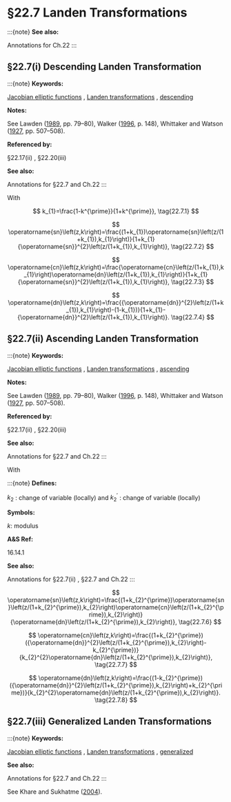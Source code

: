 # §22.7 Landen Transformations

:::{note}
**See also:**

Annotations for Ch.22
:::


## §22.7(i) Descending Landen Transformation

:::{note}
**Keywords:**

[Jacobian elliptic functions](http://dlmf.nist.gov/search/search?q=Jacobian%20elliptic%20functions) , [Landen transformations](http://dlmf.nist.gov/search/search?q=Landen%20transformations) , [descending](http://dlmf.nist.gov/search/search?q=descending)

**Notes:**

See Lawden ([1989](./bib/L.html#bib1385 "Elliptic Functions and Applications"), pp. 79–80), Walker ([1996](./bib/W.html#bib2359 "Elliptic Functions. A Constructive Approach"), p. 148), Whittaker and Watson ([1927](./bib/W.html#bib2404 "A Course of Modern Analysis"), pp. 507–508).

**Referenced by:**

§22.17(ii) , §22.20(iii)

**See also:**

Annotations for §22.7 and Ch.22
:::

With


<a id="E1"></a>
$$
k_{1}=\frac{1-k^{\prime}}{1+k^{\prime}}, \tag{22.7.1}
$$


<a id="E2"></a>
$$
\operatorname{sn}\left(z,k\right)=\frac{(1+k_{1})\operatorname{sn}\left(z/(1+k_{1}),k_{1}\right)}{1+k_{1}{\operatorname{sn}}^{2}\left(z/(1+k_{1}),k_{1}\right)}, \tag{22.7.2}
$$


<a id="E3"></a>
$$
\operatorname{cn}\left(z,k\right)=\frac{\operatorname{cn}\left(z/(1+k_{1}),k_{1}\right)\operatorname{dn}\left(z/(1+k_{1}),k_{1}\right)}{1+k_{1}{\operatorname{sn}}^{2}\left(z/(1+k_{1}),k_{1}\right)}, \tag{22.7.3}
$$


<a id="E4"></a>
$$
\operatorname{dn}\left(z,k\right)=\frac{{\operatorname{dn}}^{2}\left(z/(1+k_{1}),k_{1}\right)-(1-k_{1})}{1+k_{1}-{\operatorname{dn}}^{2}\left(z/(1+k_{1}),k_{1}\right)}. \tag{22.7.4}
$$


## §22.7(ii) Ascending Landen Transformation

:::{note}
**Keywords:**

[Jacobian elliptic functions](http://dlmf.nist.gov/search/search?q=Jacobian%20elliptic%20functions) , [Landen transformations](http://dlmf.nist.gov/search/search?q=Landen%20transformations) , [ascending](http://dlmf.nist.gov/search/search?q=ascending)

**Notes:**

See Lawden ([1989](./bib/L.html#bib1385 "Elliptic Functions and Applications"), pp. 79–80), Walker ([1996](./bib/W.html#bib2359 "Elliptic Functions. A Constructive Approach"), p. 148), Whittaker and Watson ([1927](./bib/W.html#bib2404 "A Course of Modern Analysis"), pp. 507–508).

**Referenced by:**

§22.17(ii) , §22.20(iii)

**See also:**

Annotations for §22.7 and Ch.22
:::

With

:::{note}
**Defines:**

$k_{2}$ : change of variable (locally) and $k_{2}^{\prime}$ : change of variable (locally)

**Symbols:**

$k$: modulus

**A&S Ref:**

16.14.1

**See also:**

Annotations for §22.7(ii) , §22.7 and Ch.22
:::


<a id="E6"></a>
$$
\operatorname{sn}\left(z,k\right)=\frac{(1+k_{2}^{\prime})\operatorname{sn}\left(z/(1+k_{2}^{\prime}),k_{2}\right)\operatorname{cn}\left(z/(1+k_{2}^{\prime}),k_{2}\right)}{\operatorname{dn}\left(z/(1+k_{2}^{\prime}),k_{2}\right)}, \tag{22.7.6}
$$


<a id="E7"></a>
$$
\operatorname{cn}\left(z,k\right)=\frac{(1+k_{2}^{\prime})({\operatorname{dn}}^{2}\left(z/(1+k_{2}^{\prime}),k_{2}\right)-k_{2}^{\prime})}{k_{2}^{2}\operatorname{dn}\left(z/(1+k_{2}^{\prime}),k_{2}\right)}, \tag{22.7.7}
$$


<a id="E8"></a>
$$
\operatorname{dn}\left(z,k\right)=\frac{(1-k_{2}^{\prime})({\operatorname{dn}}^{2}\left(z/(1+k_{2}^{\prime}),k_{2}\right)+k_{2}^{\prime})}{k_{2}^{2}\operatorname{dn}\left(z/(1+k_{2}^{\prime}),k_{2}\right)}. \tag{22.7.8}
$$


## §22.7(iii) Generalized Landen Transformations

:::{note}
**Keywords:**

[Jacobian elliptic functions](http://dlmf.nist.gov/search/search?q=Jacobian%20elliptic%20functions) , [Landen transformations](http://dlmf.nist.gov/search/search?q=Landen%20transformations) , [generalized](http://dlmf.nist.gov/search/search?q=generalized)

**See also:**

Annotations for §22.7 and Ch.22
:::

See Khare and Sukhatme ([2004](./bib/K.html#bib1265 "Connecting Jacobi elliptic functions with different modulus parameters")).
